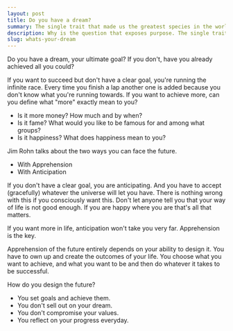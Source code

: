 ```yaml
---
layout: post
title: Do you have a dream?
summary: The single trait that made us the greatest species in the world.
description: Why is the question that exposes purpose. The single trait that made us the greatest species in the world. To ask better questions and understand the answers. We must keep learning and broaden our framework, to get a better understanding of ourselves, our purpose and the world.
slug: whats-your-dream
---
```


Do you have a dream, your ultimate goal? If you don't, have you already achieved all you could?

If you want to succeed but don't have a clear goal, you're running the infinite race. Every time you finish a lap another one is added because you don't know what you're running towards. If you want to achieve more, can you define what "more" exactly mean to you?

- Is it more money? How much and by when?
- Is it fame? What would you like to be famous for and among what groups?
- Is it happiness? What does happiness mean to you?

Jim Rohn talks about the two ways you can face the future.

- With Apprehension
- With Anticipation

If you don't have a clear goal, you are anticipating. And you have to accept (gracefully) whatever the universe will let you have. There is nothing wrong with this if you consciously want this. Don't let anyone tell you that your way of life is not good enough. If you are happy where you are that's all that matters.

If you want more in life, anticipation won't take you very far. Apprehension is the key.

Apprehension of the future entirely depends on your ability to design it. You have to own up and create the outcomes of your life. You choose what you want to achieve, and what you want to be and then do whatever it takes to be successful.

How do you design the future?

- You set goals and achieve them.
- You don't sell out on your dream.
- You don't compromise your values.
- You reflect on your progress everyday.
